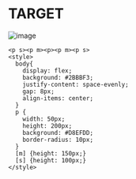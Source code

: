 # TARGET

![image](https://github.com/gaschneider/cssbattle/assets/16023844/08b6fd9c-99bc-4410-8f58-703ae741ffff)

```
<p s><p m><p><p m><p s>
<style>
  body{
    display: flex;
    background: #2BBBF3;
    justify-content: space-evenly;
    gap: 8px;
    align-items: center;
  }
  p {
    width: 50px;
    height: 200px;
    background: #D8EFDD;
    border-radius: 10px;
  }
  [m] {height: 150px;}
  [s] {height: 100px;}
</style>
```
